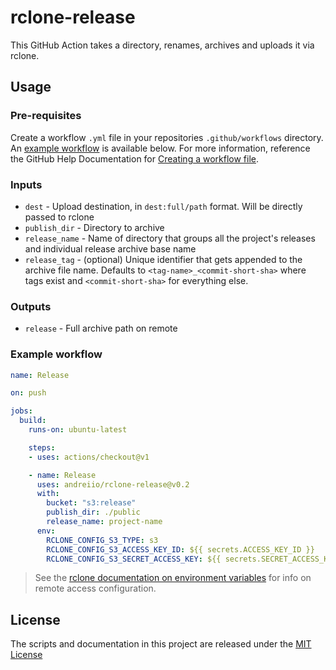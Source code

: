 # rclone-release

This GitHub Action takes a directory, renames, archives and uploads it via rclone.

## Usage

### Pre-requisites
Create a workflow `.yml` file in your repositories `.github/workflows` directory. An [example workflow](#example-workflow) is available below. For more information, reference the GitHub Help Documentation for [Creating a workflow file](https://help.github.com/en/articles/configuring-a-workflow#creating-a-workflow-file).

### Inputs

* `dest` - Upload destination, in `dest:full/path` format. Will be directly passed to rclone
* `publish_dir` - Directory to archive
* `release_name` - Name of directory that groups all the project's releases and individual release archive base name
* `release_tag` - (optional) Unique identifier that gets appended to the archive file name. Defaults to `<tag-name>_<commit-short-sha>` where tags exist and `<commit-short-sha>` for everything else.

### Outputs

* `release` - Full archive path on remote

### Example workflow

```yaml
name: Release

on: push

jobs:
  build:
    runs-on: ubuntu-latest

    steps:
    - uses: actions/checkout@v1

    - name: Release
      uses: andreiio/rclone-release@v0.2
      with:
        bucket: "s3:release"
        publish_dir: ./public
        release_name: project-name
      env:
        RCLONE_CONFIG_S3_TYPE: s3
        RCLONE_CONFIG_S3_ACCESS_KEY_ID: ${{ secrets.ACCESS_KEY_ID }}
        RCLONE_CONFIG_S3_SECRET_ACCESS_KEY: ${{ secrets.SECRET_ACCESS_KEY }}
```

> See the [rclone documentation on environment variables](https://rclone.org/docs/#environment-variables) for info on remote access configuration.

## License
The scripts and documentation in this project are released under the [MIT License](LICENSE)
